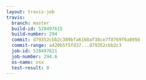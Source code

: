 ```yaml
---
layout: travis-job
travis:
  branch: master
  build-id: 528497615
  build-number: 294
  commit: d79352cbb2c389bfa6168af38ce7f8769f6a8956
  commit-range: a420b5f5fd37...d79352cbb2c3
  job-id: 528497621
  job-number: 294.6
  os-name: osx
  test-result: 0
---
```

